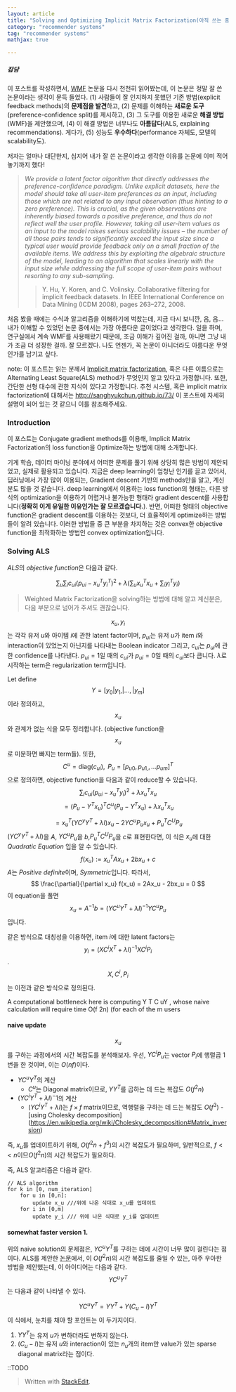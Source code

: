 ```yaml
---
layout: article
title: "Solving and Optimizing Implicit Matrix Factorization(아직 쓰는 중)"
category: "recommender systems"
tag: "recommender systems"
mathjax: true

---
```


##### 잡담
이 포스트를 작성하면서, [WMF](http://yifanhu.net/PUB/cf.pdf) 논문을 다시 천천히 읽어봤는데, 이 논문은 정말 잘 쓴 논문이라는 생각이 문득 들었다. (1) 사람들이 잘 인지하지 못했던 기존 방법(explicit feedback methods)의 **문제점을 발견**하고, (2) 문제를 이해하는 **새로운 도구**(preference-confidence split)를 제시하고, (3) 그 도구를 이용한 새로운 **해결 방법**(WMF)을 제안했으며, (4) 이 해결 방법은 너무나도 **아름답다**(ALS, explaining recommendations). 게다가, (5) 성능도 **우수하다**(performance 자체도, 모델의 scalability도).

저자는 얼마나 대단한지, 심지어 내가 잘 쓴 논문이라고 생각한 이유를 논문에 이미 적어놓기까지 했다!

> *We provide a latent factor algorithm that directly addresses the preference-confidence paradigm. Unlike explicit datasets, here the model should take all user-item preferences as an input, including those which are not related to any input observation (thus hinting to a zero preference). This is crucial, as the given observations are inherently biased towards a positive preference, and thus do not reflect well the user profile. However, taking all user-item values as an input to the model raises serious scalability issues – the number of all those pairs tends to significantly exceed the input size since a typical user would provide feedback only on a small fraction of the available items. We address this by exploiting the algebraic structure of the model, leading to an algorithm that scales linearly with the input size while addressing the full scope of user-item pairs without resorting to any sub-sampling.*
>> Y. Hu, Y. Koren, and C. Volinsky. Collaborative filtering for implicit feedback datasets. In IEEE International Conference on Data Mining (ICDM 2008), pages 263–272, 2008.

처음 봤을 때에는 수식과 알고리즘을 이해하기에 벅찼는데, 지금 다시 보니깐, 음,  음... 내가 이해할 수 있었던 논문 중에서는 가장 아름다운 글이었다고 생각한다.  일을 하며, 연구실에서 계속 WMF를 사용해왔기 때문에, 조금 이해가 깊어진 걸까, 아니면 그냥 내가 조금 더 성장한 걸까. 잘 모르겠다. 나도 언젠가, 꼭 논문이 아니더라도 아름다운 무엇인가를 남기고 싶다.


note: 이 포스트는 읽는 분께서 [Implicit matrix factorization](http://yifanhu.net/PUB/cf.pdf), 혹은 다른 이름으로는 Alternating Least Square(ALS) method가 무엇인지 알고 있다고 가정합니다. 또한, 간단한 선형 대수에 관한 지식이 있다고 가정합니다. 추천 시스템, 혹은 implicit matrix factorization에 대해서는 http://sanghyukchun.github.io/73/ 이 포스트에 자세히 설명이 되어 있는 것 같으니 이를 참조해주세요.

### Introduction
이 포스트는 Conjugate gradient methods를 이용해, Implicit Matrix Factorization의 loss function을 Optimize하는 방법에 대해 소개합니다. 

기계 학습, 데이터 마이닝 분야에서 어떠한 문제를 풀기 위해 상당히 많은 방법이 제안되었고, 실제로 활용되고 있습니다. 지금은 deep learning이 엄청난 인기를 끌고 있어서, 딥러닝에서 가장 많이 이용되는, Gradient descent 기반의 methods만을 알고, 계신 분도 많을 것 같습니다. deep learning에서 이용하는 loss function의 형태는, 다른 방식의 optimization을 이용하기 어렵거나 불가능한 형태라 gradient descent를 사용합니다(**정확히 이게 유일한 이유인가는 잘 모르겠습니다.**). 반면, 어떠한 형태의 objective function은 gradient descent를 이용하는 것보다, 더 효율적이게 optimize하는 방법들이 알려 있습니다. 이러한 방법들 중 큰 부분을 차지하는 것은 convex한 objective function을 최적화하는 방법인 convex optimization입니다.

### Solving ALS

*ALS*의 *objective function*은 다음과 같다.

$$
\sum_{u}\sum_{i}{c_{ui} (p_{ui} - x_{u}^{T}y_{i}^{T} )^2} + \lambda(\sum_u{x_u^Tx_u} +\sum_i{y_i^Ty_i})
$$

> Weighted Matrix Factorization을 solving하는 방법에 대해 알고 계신분은, 다음 부분으로 넘어가 주셔도 괜찮습니다.


$$x_u, y_i$$는 각각 유저 $u$와 아이템 $i$에 관한 latent factor이며, $p_{ui}$는 유저 $u$가 item $i$와 interaction이 있었는지 아닌지를 나타내는 Boolean indicator 그리고, $c_{ui}$는 $p_{ui}$에 관한 confidence를 나타낸다. $p_{ui} =1$일 때의 $c_{ui}$가 $p_{ui} = 0$일 때의 $c_{ui}$보다 큽니다.
$\lambda$로 시작하는 term은 regularization term입니다.

Let define  $$ Y = [y_0|y_1,|...,|y_m] $$이라 정의하고,  $$x_u$$와 관계가 없는 식을 모두 정리합니다. (objective function을 $$x_u$$로 미분하면 빠지는 term들). 또한, $$C^u=\text{diag}(c_{ui}), \text{  } P_u = [p_{u0}, p_{u1,}, ... p_{um}]^T $$으로 정의하면, objective function을 다음과 같이 reduce할 수 있습니다.
$$\sum_ic_{ui}(p_{ui}-x_u^Ty_i)^2+\lambda x_u^Tx_u$$ 
$$ = (P_u -Y^Tx_u)^TC^u(P_u - Y^Tx_u)+ \lambda x_u^Tx_u$$

$$=x_u^T(YC^yY^T+\lambda I)x_u- 2{ YC^uP_u }{ x_u }+P_u^TC^UP_u$$
$(YC^yY^T+\lambda I)$을 $A$, $YC^uP_u$을 $b$,$P_u^TC^UP_u$을 $c$로 표현한다면, 이 식은 $x_u$에 대한 *Quadratic Equation* 입을 알 수 있습니다.
$$ f(x_u) := x_u^TAx_u + 2bx_u + c$$
$A$는 *Positive definite*이며, *Symmetric*입니다. 따라서, 
$$ \frac{\partial}{\partial x_u} f(x_u) = 2Ax_u - 2bx_u = 0 $$
이 equation을 풀면
$$x_u = A^{-1}b = (YC^uY^T+\lambda I)^{-1}{YC^uP_u}$$입니다.

같은 방식으로 대칭성을 이용하면, item $i$에 대한 latent factors는 
$$y_i = (XC^iX^T+\lambda I)^{-1}{XC^iP_i}$$.
$$X, C^i, P_i $$는 이전과 같은 방식으로 정의된다.

A computational bottleneck here is computing Y T C uY , whose naive calculation will require time O(f 2n) (for each of the m users

#### naive update
$$x_u$$를 구하는 과정에서의 시간 복잡도를 분석해보자.
우선, ${YC^iP_u}$는 vector $P_i$에 행렬곱 1번을 한 것이며, 이는 $O(nf)$이다.
- $YC^uY^T$의 계산
	- $C^u$는 Diagonal matrix이므로, $YY^T$를 곱하는 데 드는 복잡도 $O(f^2n)$
- $(YC^iY^T+\lambda I)^-1$의 계산 
	- $(YC^iY^T+\lambda I)$는 $f \times f$ matrix이므로, 역행렬을 구하는 데 드는 복잡도 $O(f^3)$
		-[using Cholesky decomposition]
		(https://en.wikipedia.org/wiki/Cholesky_decomposition#Matrix_inversion)

즉, $x_u$를 업데이트하기 위해, $O(f^2n + f^3)$의 시간 복잡도가 필요하며, 일반적으로, $f << n$이므$O(f^2n)$의 시간 복잡도가 필요하다.

즉, ALS 알고리즘은 다음과 같다.
```
// ALS algorithm
for k in [0, num_iteration]
	for u in [0,n]:
		update x_u ///위에 나온 식대로 x_u를 업데이트
	for i in [0,m]
		update y_i /// 위에 나온 식대로 y_i를 업데이트
```

#### somewhat faster version 1.
위의 naive solution의 문제점은, $YC^uY^T$를 구하는 데에 시간이 너무 많이 걸린다는 점이다. ALS를 제안한 [논문](http://yifanhu.net/PUB/cf.pdf)에서, 이 $O(f^2n)$의 시간 복잡도를 줄일 수 있는, 아주 우아한 방법을 제안했는데, 이 아이디어는 다음과 같다.
$$YC^uY^T$$는 다음과 같이 나타낼 수 있다.

$$YC^uY^T = YY^T + Y(C_u - I)Y^T$$
이 식에서, 눈치를 채야 할 포인트는 이 두가지이다.
1. $YY^T$는 유저 $u$가 변하더라도 변하지 않는다.
2. $(C_u - I)$는 유저 $u$와 interaction이 있는 $n_u$개의 item만 value가 있는 sparse diagonal matrix라는 점이다. 

::TODO
> Written with [StackEdit](https://stackedit.io/).
